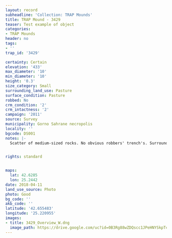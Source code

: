 ```yaml
---
layout: record
subheadline: 'Collection: TRAP Mounds'
title: TRAP Mound - 3429
teaser: Test example of object
categories:
- TRAP Mounds
header: no
tags:
- ''
trap_id: '3429'

certainty: Certain
elevation: '433'
max_diameter: '10'
min_diameter: '10'
height: '0.3'
size_category: Small
surrounding_land_use: Pasture
surface_condition: Pasture
robbed: No
crm_condition: '2'
crm_intactness: '2'
campaign: '2011'
source: Survey
municipality: Gorno Sahrane necropolis
locality: ''
bgcode: DS001
notes: |-
  Scatter of medium-sized rocks. No obvious robbers' trench's. Surrounded by 3 other mounds.


rights: standard


maps:
  lat: 42.6285
  lon: 25.2442
date: 2018-04-11
land_use_source: Photo
photo: Good
bg_code: ''
akb_code: ''
latitude: '42.655483'
longitude: '25.220955'
images:
- title: 3429_Overview_W.dng
  image_path: https://drive.google.com/uc?id=0B3Rg88wZDQscc1JPeHNYSkpTcFk
---
```

